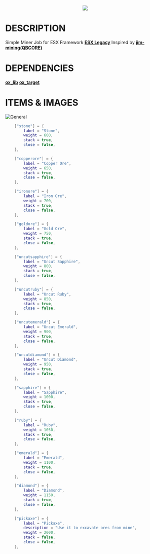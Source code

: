 <div align='center'>
    <h3>
        <img src='https://i.imgur.com/xeB7Vi5.png'>
    </h3>
</div>




# DESCRIPTION
Simple Miner Job for ESX Framework **[ESX Legacy](https://github.com/esx-framework/esx-legacy)**
Inspired by **[jim-mining(QBCORE)](https://github.com/jimathy/jim-mining)**

# DEPENDENCIES

**[ox_lib](https://github.com/overextended/ox_lib)**
**[ox_target](https://github.com/overextended/ox_target)**

# ITEMS & IMAGES

 ![General](https://i.imgur.com/iT5HAYB.png)

```lua
	["stone"] = {
		label = "Stone",
		weight = 600,
		stack = true,
		close = false,
	},

	["copperore"] = {
		label = "Copper Ore",
		weight = 650,
		stack = true,
		close = false,
	},

	["ironore"] = {
		label = "Iron Ore",
		weight = 700,
		stack = true,
		close = false,
	},

	["goldore"] = {
		label = "Gold Ore",
		weight = 750,
		stack = true,
		close = false,
	},

	["uncutsapphire"] = {
		label = "Uncut Sapphire",
		weight = 800,
		stack = true,
		close = false,
	},

	["uncutruby"] = {
		label = "Uncut Ruby",
		weight = 850,
		stack = true,
		close = false,
	},

	["uncutemerald"] = {
		label = "Uncut Emerald",
		weight = 900,
		stack = true,
		close = false,
	},

	["uncutdiamond"] = {
		label = "Uncut Diamond",
		weight = 950,
		stack = true,
		close = false,
	},

	["sapphire"] = {
		label = "Sapphire",
		weight = 1000,
		stack = true,
		close = false,
	},

	["ruby"] = {
		label = "Ruby",
		weight = 1050,
		stack = true,
		close = false,
	},

	["emerald"] = {
		label = "Emerald",
		weight = 1100,
		stack = true,
		close = false,
	},

	["diamond"] = {
		label = "Diamond",
		weight = 1150,
		stack = true,
		close = false,
	},

	["pickaxe"] = {
		label = "Pickaxe",
		description = "Use it to excavate ores from mine",
		weight = 2000,
		stack = false,
		close = false,
	},
```

